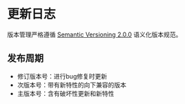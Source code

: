 # 更新日志

版本管理严格遵循 [Semantic Versioning 2.0.0](https://semver.org/lang/zh-CN/) 语义化版本规范。

## 发布周期 

* 修订版本号：进行bug修复时更新
* 次版本号：带有新特性的向下兼容的版本
* 主版本号：含有破坏性更新和新特性

